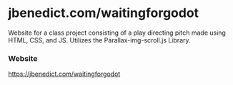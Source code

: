 # jbenedict.com/waitingforgodot

Website for a class project consisting of a play directing pitch made using HTML, CSS, and JS. Utilizes the Parallax-img-scroll.js Library.

### Website
https://jbenedict.com/waitingforgodot
